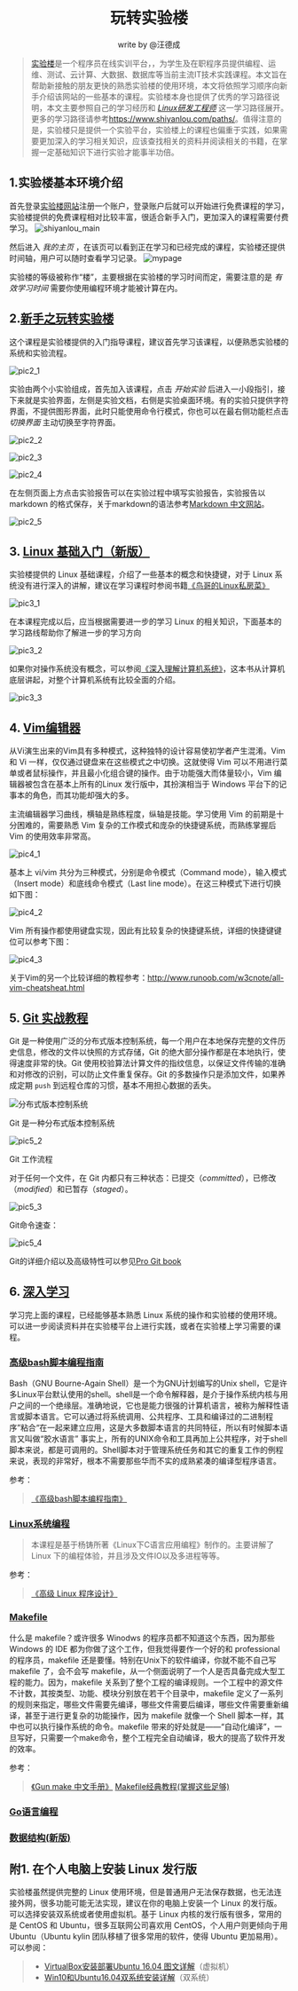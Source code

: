 # <center> 玩转实验楼</center >

<center>write by @汪德成</center>

> [实验楼](www.shiyanlou.com)是一个程序员在线实训平台，，为学生及在职程序员提供编程、运维、测试、云计算、大数据、数据库等当前主流IT技术实践课程。本文旨在帮助新接触的朋友更快的熟悉实验楼的使用环境，本文将依照学习顺序向新手介绍该网站的一些基本的课程。实验楼本身也提供了优秀的学习路径说明，本文主要参照自己的学习经历和 [_Linux研发工程师_](https://www.shiyanlou.com/paths/linuxdev) 这一学习路径展开。更多的学习路径请参考<https://www.shiyanlou.com/paths/>。值得注意的是，实验楼只是提供一个实验平台，实验楼上的课程也偏重于实践，如果需要更加深入的学习相关知识，应该查找相关的资料并阅读相关的书籍，在掌握一定基础知识下进行实验才能事半功倍。

## 1.实验楼基本环境介绍

首先登录[实验楼网站](www.shiyanlou.com)注册一个账户，登录账户后就可以开始进行免费课程的学习，实验楼提供的免费课程相对比较丰富，很适合新手入门，更加深入的课程需要付费学习。
![shiyanlou_main](./pic/shiyanlou_main.png)

然后进入 _我的主页_ ，在该页可以看到正在学习和已经完成的课程，实验楼还提供时间轴，用户可以随时查看学习记录。
![mypage](./pic/mymain.png)

实验楼的等级被称作“楼”，主要根据在实验楼的学习时间而定，需要注意的是 _有效学习时间_ 需要你使用编程环境才能被计算在内。

## 2.[新手之玩转实验楼](https://www.shiyanlou.com/courses/63)

这个课程是实验楼提供的入门指导课程，建议首先学习该课程，以便熟悉实验楼的系统和实验流程。

![pic2_1](./pic/course63_1.png)

实验由两个小实验组成，首先加入该课程，点击 _开始实验_ 后进入一小段指引，接下来就是实验界面，左侧是实验文档，右侧是实验桌面环境。有的实验只提供字符界面，不提供图形界面，此时只能使用命令行模式，你也可以在最右侧功能栏点击 _切换界面_ 主动切换至字符界面。

![pic2_2](./pic/course63_2.png)

![pic2_3](./pic/course63_3.png)

![pic2_4](./pic/course63_4.png)

在左侧页面上方点击实验报告可以在实验过程中填写实验报告，实验报告以 markdown 的格式保存，关于markdown的语法参考[Markdown 中文网站](http://www.markdown.cn/)。

![pic2_5](./pic/course63_5.png)

## 3. [Linux 基础入门（新版）](https://www.shiyanlou.com/courses/1)

实验楼提供的 Linux 基础课程，介绍了一些基本的概念和快捷键，对于 Linux 系统没有进行深入的讲解，建议在学习课程时参阅书籍[《鸟哥的Linux私房菜》](http://linux.vbird.org/linux_basic/)

![pic3_1](./pic/鸟哥的Linux私房菜.jpg)

在本课程完成以后，应当根据需要进一步的学习 Linux 的相关知识，下面基本的学习路线帮助你了解进一步的学习方向

![pic3_2](./pic/linux_路径.png)

如果你对操作系统没有概念，可以参阅[《深入理解计算机系统》](https://book.douban.com/subject/1230413/)，这本书从计算机底层讲起，对整个计算机系统有比较全面的介绍。

![pic3_3](https://img3.doubanio.com/lpic/s1470003.jpg)

## 4. [Vim编辑器](https://www.shiyanlou.com/courses/2)

从Vi演生出来的Vim具有多种模式，这种独特的设计容易使初学者产生混淆。Vim 和 Vi 一样，仅仅通过键盘来在这些模式之中切换。这就使得 Vim 可以不用进行菜单或者鼠标操作，并且最小化组合键的操作。由于功能强大而体量较小，Vim 编辑器被包含在基本上所有的Linux 发行版中，其扮演相当于 Windows 平台下的记事本的角色，而其功能却强大的多。

主流编辑器学习曲线，横轴是熟练程度，纵轴是技能。学习使用 Vim 的前期是十分困难的，需要熟悉 Vim 复杂的工作模式和庞杂的快捷键系统，而熟练掌握后 Vim 的使用效率非常高。

![pic4_1](.\pic\horrorstories.jpg)

基本上 vi/vim 共分为三种模式，分别是命令模式（Command mode），输入模式（Insert mode）和底线命令模式（Last line mode）。在这三种模式下进行切换如下图：

![pic4_2](.\pic\vim_vi_workmodel.png)

Vim 所有操作都使用键盘实现，因此有比较复杂的快捷键系统，详细的快捷键键位可以参考下图：

![pic4_3](.\pic\vi_vim_cheat_sheet_sch1.gif)

关于Vim的另一个比较详细的教程参考：<http://www.runoob.com/w3cnote/all-vim-cheatsheat.html>

## 5. [Git 实战教程](https://www.shiyanlou.com/courses/4)

Git 是一种使用广泛的分布式版本控制系统，每一个用户在本地保存完整的文件历史信息，修改的文件以快照的方式存储，Git 的绝大部分操作都是在本地执行，使得速度非常的快。Git 使用校验算法计算文件的指纹信息，以保证文件传输的准确和对修改的识别，可以防止文件重复保存。Git 的多数操作只是添加文件，如果养成定期 `push` 到远程仓库的习惯，基本不用担心数据的丢失。

![分布式版本控制系统](./pic/分布式版本控制系统示意图.png)

Git 是一种分布式版本控制系统

![pic5_2](./pic/git_step.png)

Git 工作流程

对于任何一个文件，在 Git 内都只有三种状态：已提交（_committed_），已修改（_modified_）和已暂存（_staged_）。

![pic5_3](./pic/Git_Local_Operations.png)

Git命令速查：

![pic5_4](./pic/git常用命令.png)

Git的详细介绍以及高级特性可以参见[Pro Git book](https://git-scm.com/book/zh/v2)

## 6. [深入学习](https://www.shiyanlou.com/paths/linuxdev)

学习完上面的课程，已经能够基本熟悉 Linux 系统的操作和实验楼的使用环境。可以进一步阅读资料并在实验楼平台上进行实践，或者在实验楼上学习需要的课程。

### [高级bash脚本编程指南](https://www.shiyanlou.com/courses/944)

Bash（GNU Bourne-Again Shell）是一个为GNU计划编写的Unix shell，它是许多Linux平台默认使用的shell。shell是一个命令解释器，是介于操作系统内核与用户之间的一个绝缘层。准确地说，它也是能力很强的计算机语言，被称为解释性语言或脚本语言。它可以通过将系统调用、公共程序、工具和编译过的二进制程序”粘合“在一起来建立应用，这是大多数脚本语言的共同特征，所以有时候脚本语言又叫做“胶水语言”
事实上，所有的UNIX命令和工具再加上公共程序，对于shell脚本来说，都是可调用的。Shell脚本对于管理系统任务和其它的重复工作的例程来说，表现的非常好，根本不需要那些华而不实的成熟紧凑的编译型程序语言。

参考：

> [《高级bash脚本编程指南》](http://vdisk.weibo.com/s/aGfNhFvk17yf6)

### [Linux系统编程](https://www.shiyanlou.com/courses/24)

>本课程是基于杨铸所著《Linux下C语言应用编程》制作的。主要讲解了 Linux 下的编程体验，并且涉及文件IO以及多进程等等。

参考：

> [《高级 Linux 程序设计》](http://vdisk.weibo.com/s/dhtjgjoJyibce)

### [Makefile](https://www.shiyanlou.com/courses/849)

什么是 makefile？或许很多 Winodws 的程序员都不知道这个东西，因为那些 Windows 的 IDE 都为你做了这个工作，但我觉得要作一个好的和 professional 的程序员，makefile 还是要懂。特别在Unix下的软件编译，你就不能不自己写 makefile 了，会不会写 makefile，从一个侧面说明了一个人是否具备完成大型工程的能力。因为，makefile 关系到了整个工程的编译规则。一个工程中的源文件不计数，其按类型、功能、模块分别放在若干个目录中，makefile 定义了一系列的规则来指定，哪些文件需要先编译，哪些文件需要后编译，哪些文件需要重新编译，甚至于进行更复杂的功能操作，因为 makefile 就像一个 Shell 脚本一样，其中也可以执行操作系统的命令。makefile 带来的好处就是——“自动化编译”，一旦写好，只需要一个make命令，整个工程完全自动编译，极大的提高了软件开发的效率。

参考：
>[《Gun make 中文手册》](http://vdisk.weibo.com/s/avOeQVGe0iEFi)
>[Makefile经典教程(掌握这些足够)](https://yq.aliyun.com/articles/9243)

### [Go语言编程](https://www.shiyanlou.com/courses/11)

### [数据结构(新版)](https://www.shiyanlou.com/courses/20)

## 附1. 在个人电脑上安装 Linux 发行版

实验楼虽然提供完整的 Linux 使用环境，但是普通用户无法保存数据，也无法连接外网，很多功能可能无法实现，建议在你的电脑上安装一个 Linux 的发行版。可以选择安装双系统或者使用虚拟机。基于 Linux 内核的发行版有很多，常用的是 CentOS 和 Ubuntu，很多互联网公司喜欢用 CentOS，个人用户则更倾向于用 Ubuntu（Ubuntu kylin 团队移植了很多常用的软件，使得 Ubuntu 更加易用）。可以参阅：

>* [VirtualBox安装部署Ubuntu 16.04 图文详解](http://www.linuxidc.com/Linux/2016-08/134580.htm)（虚拟机）
>* [Win10和Ubuntu16.04双系统安装详解](https://www.jianshu.com/p/16b36b912b02)（双系统）
